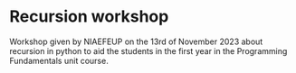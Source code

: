 # Recursion workshop

Workshop given by NIAEFEUP on the 13rd of November 2023 about recursion in python to aid the students in the first year in the Programming Fundamentals unit course.
